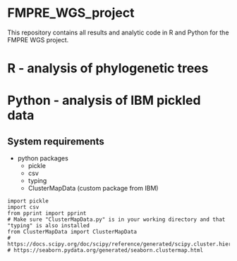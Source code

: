 # FMPRE_WGS_project
This repository contains all results and analytic code in R and Python for the FMPRE WGS project.



# R - analysis of phylogenetic trees




# Python - analysis of IBM pickled data

## System requirements

* python packages
  * pickle
  * csv
  * typing
  * ClusterMapData (custom package from IBM)

```
import pickle
import csv
from pprint import pprint
# Make sure "ClusterMapData.py" is in your working directory and that "typing" is also installed
from ClusterMapData import ClusterMapData
# https://docs.scipy.org/doc/scipy/reference/generated/scipy.cluster.hierarchy.linkage.html
# https://seaborn.pydata.org/generated/seaborn.clustermap.html
```
